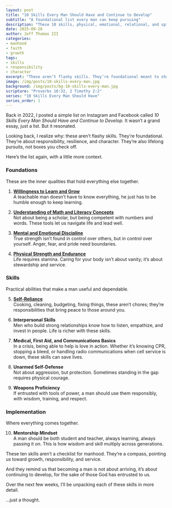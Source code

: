 ```yaml
---
layout: post
title: "10 Skills Every Man Should Have and Continue to Develop"
subtitle: "A foundational list every man can keep pursuing"
description: "These 10 skills, physical, emotional, relational, and spiritual, aren’t about arriving, but about continuing to grow into responsibility, resilience, and character."
date: 2025-09-26
author: Jeff Thomas III
categories:  
- manhood  
- faith  
- growth
tags:  
- skills  
- responsibility  
- character  
excerpt: "These aren’t flashy skills. They’re foundational meant to shape men into steady, dependable leaders who never stop growing."
image: /img/posts/10-skills-every-man.jpg
background: /img/posts/bg-10-skills-every-man.jpg
scripture: "Proverbs 16:32, 2 Timothy 2:2"
series: "10 Skills Every Man Should Have"
series_order: 1
---
```


Back in 2022, I posted a simple list on Instagram and Facebook called *10 Skills Every Man Should Have and Continue to Develop.* It wasn’t a grand essay, just a list. But it resonated.  

Looking back, I realize why: these aren’t flashy skills. They’re foundational. They’re about responsibility, resilience, and character. They’re also lifelong pursuits, not boxes you check off.  

Here’s the list again, with a little more context.  


### Foundations  
These are the inner qualities that hold everything else together.  

1. **[Willingness to Learn and Grow](https://jeffthomasiii.github.io/Just-a-Thought-Blog/manhood/faith/growth/2025/10/03/stay-teachable.html)**  
   A teachable man doesn’t have to know everything, he just has to be humble enough to keep learning.  

2. **[Understanding of Math and Literacy Concepts](https://jeffthomasiii.github.io/Just-a-Thought-Blog/manhood/faith/growth/2025/10/10/words-and-numbers-matter.html)**  
   Not about being a scholar, but being competent with numbers and words. These tools let us navigate life and lead well.  

3. **[Mental and Emotional Discipline](https://jeffthomasiii.github.io/Just-a-Thought-Blog/manhood/faith/growth/2025/10/17/master-yourself.html)**  
   True strength isn’t found in control over others, but in control over yourself. Anger, fear, and pride need boundaries.  

4. **[Physical Strength and Endurance](https://jeffthomasiii.github.io/Just-a-Thought-Blog/manhood/faith/growth/2025/10/24/strong-enough-to-serve.html)**  
   Life requires stamina. Caring for your body isn’t about vanity; it’s about stewardship and service.  


### Skills  
Practical abilities that make a man useful and dependable.  

5. **[Self-Reliance](https://jeffthomasiii.github.io/Just-a-Thought-Blog/manhood/faith/growth/2025/10/31/quiet-confidence-self-reliance.html)**  
   Cooking, cleaning, budgeting, fixing things, these aren’t chores; they’re responsibilities that bring peace to those around you.  

6. **Interpersonal Skills**  
   Men who build strong relationships know how to listen, empathize, and invest in people. Life is richer with these skills.  

7. **Medical, First Aid, and Communications Basics**  
   In a crisis, being able to help is love in action. Whether it’s knowing CPR, stopping a bleed, or handling radio communications when cell service is down, these skills can save lives.  

8. **Unarmed Self-Defense**  
   Not about aggression, but protection. Sometimes standing in the gap requires physical courage.  

9. **Weapons Proficiency**  
   If entrusted with tools of power, a man should use them responsibly, with wisdom, training, and respect.  


### Implementation  
Where everything comes together.  

10. **Mentorship Mindset**  
   A man should be both student and teacher, always learning, always passing it on. This is how wisdom and skill multiply across generations.  


These ten skills aren’t a checklist for manhood. They’re a compass, pointing us toward growth, responsibility, and service.  

And they remind us that becoming a man is not about arriving, it’s about continuing to develop, for the sake of those God has entrusted to us.  

Over the next few weeks, I’ll be unpacking each of these skills in more detail.  

…just a thought.  
<!--stackedit_data:
eyJoaXN0b3J5IjpbLTE5NDI4ODM4NjIsMTcwODkwNzgzMywtMT
EzODcxMTc4MF19
-->
